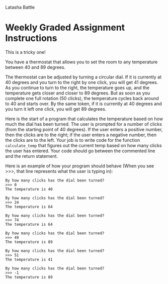 Latasha Battle
# Weekly Graded Assignment Instructions

This is a tricky one!

You have a thermostat that allows you to set the room to any temperature between 40 and 89 degrees.

The thermostat can be adjusted by turning a circular dial. If it is currently at 40 degrees and you turn to the right by one click, you will get 41 degrees. As you continue to turn to the right, the temperature goes up, and the temperature gets closer and closer to 89 degrees. But as soon as you complete one full rotation (50 clicks), the temperature cycles back around to 40 and starts over. By the same token, if it is currently at 40 degrees and you turn it left one click, you will get 89 degrees.

Here is the start of a program that calculates the temperature based on how much the dial has been turned. The user is prompted for a number of clicks (from the starting point of 40 degrees). If the user enters a positive number, then the clicks are to the right; if the user enters a negative number, then the clicks are to the left. Your job is to write code for the function ``calculate_temp`` that figures out the current temp based on how many clicks the user has entered. Your code should go between the commented line and the return statement. 

Here is an example of how your program should behave (When you see >>>, that line represents what the user is typing in):

```nohighlight
By how many clicks has the dial been turned?
>>> 0
The temperature is 40

By how many clicks has the dial been turned?
>>> 24
The temperature is 64

By how many clicks has the dial been turned?
>>> 74
The temperature is 64

By how many clicks has the dial been turned?
>>> 49
The temperature is 89

By how many clicks has the dial been turned?
>>> 51
The temperature is 41

By how many clicks has the dial been turned?
>>> -1
The temperature is 89
```
